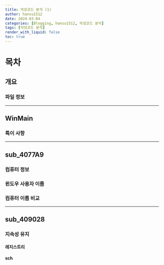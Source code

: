 ```yaml
---
title: 악성코드 분석 (1)
author: hansu1512
date: 2024-03-04
categories: [Blogging, hansu1512, 악성코드 분석]
tags: [악성코드 분석]
render_with_liquid: false
toc: true
---
```


# 목차
## 개요
### 파일 정보

---

## WinMain
### 특이 사항

---

## sub_4077A9
### 컴퓨터 정보
### 윈도우 사용자 이름
### 컴퓨터 이름 비교

---

## sub_409028
### 지속성 유지
#### 레지스트리
#### sch